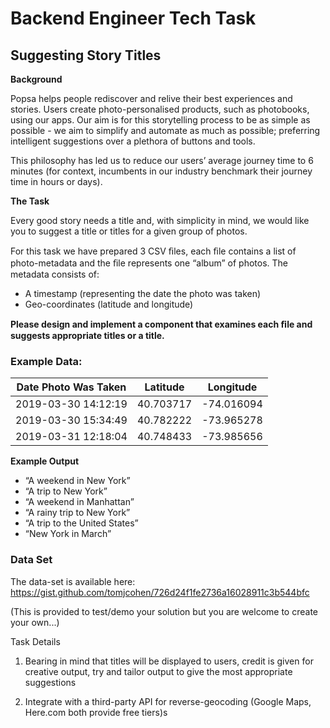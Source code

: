 ﻿

# Backend Engineer Tech Task

## Suggesting Story Titles

**Background**

Popsa helps people rediscover and relive their best experiences and stories. Users create photo-personalised products, such as photobooks, using our apps. Our aim is for this storytelling process to be as simple as possible - we aim to simplify and automate as much as possible; preferring intelligent suggestions over a plethora of buttons and tools.

This philosophy has led us to reduce our users’ average journey time to 6 minutes (for context, incumbents in our industry benchmark their journey time in hours or days).

**The Task**

Every good story needs a title and, with simplicity in mind, we would like you to suggest a title or titles for a given group of photos.

For this task we have prepared 3 CSV ﬁles, each ﬁle contains a list of photo-metadata and the ﬁle represents one “album” of photos. The metadata consists of:
- A timestamp (representing the date the photo was taken)
- Geo-coordinates (latitude and longitude)

**Please design and implement a component that examines each ﬁle and suggests appropriate titles or a title.**

### Example Data:

| **Date Photo Was Taken** | **Latitude** | **Longitude** |
| ------------------------ | ------------ | ------------- |
| 2019-03-30 14:12:19      | 40.703717    | -74.016094    |
| 2019-03-30 15:34:49      | 40.782222    | -73.965278    |
| 2019-03-31 12:18:04      | 40.748433    | -73.985656    |

**Example Output**

- “A weekend in New York”
- “A trip to New York”
- “A weekend in Manhattan”
- “A rainy trip to New York”
- “A trip to the United States”
- “New York in March”

### Data Set

The data-set is available here:
<https://gist.github.com/tomjcohen/726d24f1fe2736a16028911c3b544bfc>

(This is provided to test/demo your solution but you are welcome to create your own...)

Task Details

1. Bearing in mind that titles will be displayed to users, credit is given for creative output, try and tailor output to give the most appropriate suggestions

1. Integrate with a third-party API for reverse-geocoding (Google Maps, Here.com both provide free tiers)s